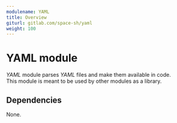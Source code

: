 ```yaml
---
modulename: YAML
title: Overview
giturl: gitlab.com/space-sh/yaml
weight: 100
---
```

# YAML module

_YAML_ module parses _YAML_ files and make them available in code.  
This module is meant to be used by other modules as a library.

## Dependencies

None.
